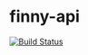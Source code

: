 # finny-api

[![Build Status](https://snap-ci.com/gregoriomelo/finny-api/branch/master/build_image)](https://snap-ci.com/gregoriomelo/finny-api/branch/master)
